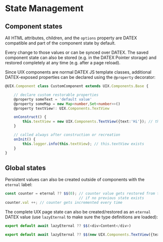 # State Management

## Component states

All HTML attributes, children, and the `options` property are DATEX compatible and part of the component state by default.

Every change to those values or can be synced over DATEX.
The saved component state can also be stored (e.g. in the DATEX Pointer storage) and restored completely at any time (e.g. after a page reload).

Since UIX components are normal DATEX JS template classes, additional DATEX-exposed properties can be declared using the `@property` decorator:

```typescript
@UIX.Component class CustomComponent extends UIX.Components.Base {

    // declare custom restorable properties
    @property someText = 'default value'
    @property someMap = new Map<number,Set<number>>()
    @property textView!: UIX.Components.TextView

    onConstruct() {
        this.textView = new UIX.Components.TextView({text:'Hi'}); // the this.textView property is restored when the component is recreated
    }

    // called always after construction or recreation
    onInit() {
        this.logger.info(this.textView); // this.textView exists
    }
}

```

## Global states

Persistent values can also be created outside of components with the `eternal` label:
```typescript
const counter = eternal ?? $$(0); // counter value gets restored from the previous state or initialized
                                  // if no previous state exists
counter.val ++; // counter gets incremented every time
```

The complete UIX page state can also be created/restored as an `eternal` DATEX value (use `lazyEternal` to make sure the type definitions are loaded):

```typescript
export default await lazyEternal ?? $$(<div>Content</div>)
```

```typescript
export default await lazyEternal ?? $$(new UIX.Components.TextView({text:"Hi"}))
```
